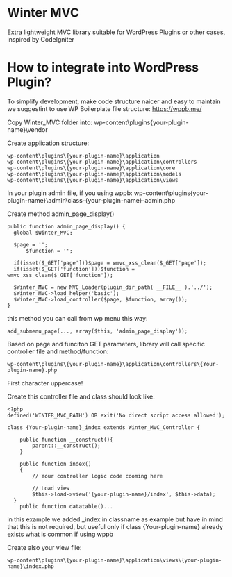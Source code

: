 # Winter MVC

Extra lightweight MVC library suitable for WordPress Plugins or other cases, inspired by CodeIgniter

# How to integrate into WordPress Plugin?

To simplify development, make code structure naicer and easy to maintain we suggestint to use WP Boilerplate file structure: https://wppb.me/

Copy Winter_MVC folder into: wp-content\plugins\{your-plugin-name}\vendor

Create application structure:

```
wp-content\plugins\{your-plugin-name}\application
wp-content\plugins\{your-plugin-name}\application\controllers
wp-content\plugins\{your-plugin-name}\application\core
wp-content\plugins\{your-plugin-name}\application\models
wp-content\plugins\{your-plugin-name}\application\views
```

In your plugin admin file, if you using wppb: wp-content\plugins\{your-plugin-name}\admin\class-{your-plugin-name}-admin.php

Create method admin_page_display()

```
public function admin_page_display() {
  global $Winter_MVC;

  $page = '';
      $function = '';

  if(isset($_GET['page']))$page = wmvc_xss_clean($_GET['page']);
  if(isset($_GET['function']))$function = wmvc_xss_clean($_GET['function']);

  $Winter_MVC = new MVC_Loader(plugin_dir_path( __FILE__ ).'../');
  $Winter_MVC->load_helper('basic');
  $Winter_MVC->load_controller($page, $function, array());
}
```

this method you can call from wp menu this way:

```
add_submenu_page(..., array($this, 'admin_page_display'));
```

Based on page and funciton GET parameters, library will call specific controller file and method/function:

```
wp-content\plugins\{your-plugin-name}\application\controllers\{Your-plugin-name}.php
```

First character uppercase!

Create this controller file and class should look like:

```
<?php
defined('WINTER_MVC_PATH') OR exit('No direct script access allowed');

class {Your-plugin-name}_index extends Winter_MVC_Controller {

	public function __construct(){
		parent::__construct();
	}
    
	public function index()
	{
        // Your controller logic code cooming here
        
        // Load view
        $this->load->view('{your-plugin-name}/index', $this->data);
  }
	public function datatable()...

```

in this example we added _index in classname as example but have in mind that this is not required, but useful only if class {Your-plugin-name} already exists what is common if using wppb

Create also your view file:

```
wp-content\plugins\{your-plugin-name}\application\views\{your-plugin-name}\index.php
```
